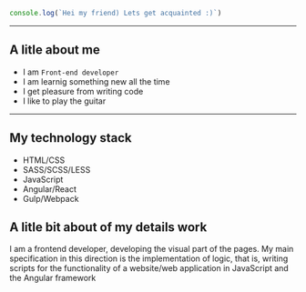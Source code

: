 ```JavaScript
console.log(`Hei my friend) Lets get acquainted :)`)
```
____

## A litle about me
- I am `Front-end developer`
- I am learnig something new all the time
- I get pleasure from writing code
- I like to play the guitar

____

## My technology stack
- HTML/CSS
- SASS/SCSS/LESS
- JavaScript
- Angular/React
- Gulp/Webpack

## A litle bit about of my details work
I am a frontend developer, developing the visual part of the pages. My main specification in this direction is the implementation of logic, that is, writing scripts for the functionality of a website/web application in JavaScript and the Angular framework
